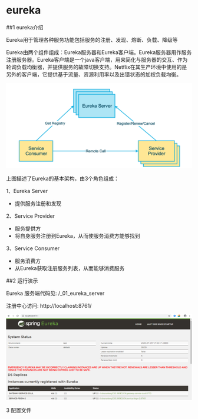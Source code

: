 # eureka

##1  eureka介绍

Eureka用于管理各种服务功能包括服务的注册、发现、熔断、负载、降级等 

Eureka由两个组件组成：Eureka服务器和Eureka客户端。Eureka服务器用作服务注册服务器。Eureka客户端是一个java客户端，用来简化与服务器的交互、作为轮询负载均衡器，并提供服务的故障切换支持。Netflix在其生产环境中使用的是另外的客户端，它提供基于流量、资源利用率以及出错状态的加权负载均衡。 

![](assets/1594805173277.png)

上图描述了Eureka的基本架构，由3个角色组成：

1、Eureka Server

- 提供服务注册和发现

2、Service Provider

- 服务提供方
- 将自身服务注册到Eureka，从而使服务消费方能够找到

3、Service Consumer

- 服务消费方
- 从Eureka获取注册服务列表，从而能够消费服务



##2 运行演示

Eureka 服务端代码见:   /_01_eureka_server

注册中心访问: http://localhost:8761/

![](assets/1594805437478.png)



3 配置文件

